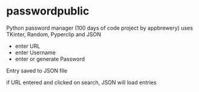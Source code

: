 # passwordpublic

Python password manager (100 days of code project by appbrewery)
uses TKinter, Random, Pyperclip and JSON

- enter URL
- enter Username
- enter or generate Password

Entry saved to JSON file

if URL entered and clicked on search, JSON will load entries
